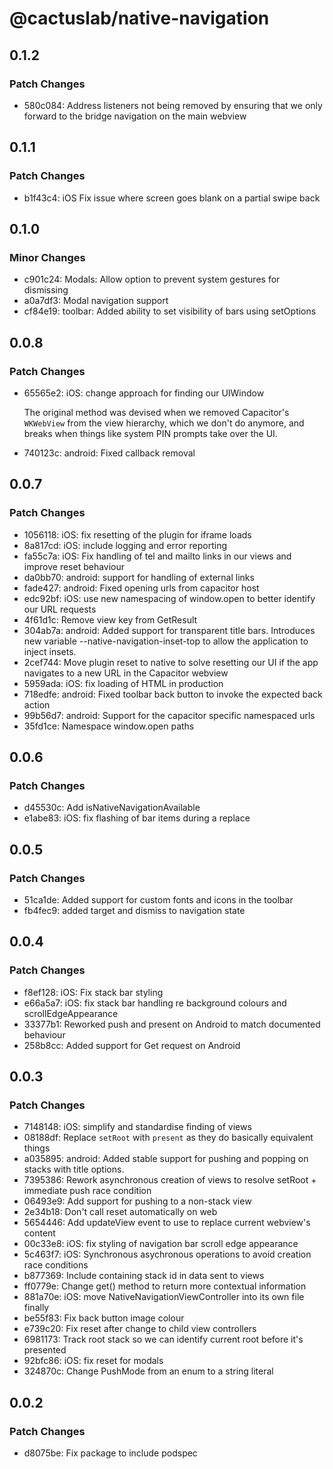 # @cactuslab/native-navigation

## 0.1.2

### Patch Changes

- 580c084: Address listeners not being removed by ensuring that we only forward to the bridge navigation on the main webview

## 0.1.1

### Patch Changes

- b1f43c4: iOS Fix issue where screen goes blank on a partial swipe back

## 0.1.0

### Minor Changes

- c901c24: Modals: Allow option to prevent system gestures for dismissing
- a0a7df3: Modal navigation support
- cf84e19: toolbar: Added ability to set visibility of bars using setOptions

## 0.0.8

### Patch Changes

- 65565e2: iOS: change approach for finding our UIWindow

  The original method was devised when we removed Capacitor's `WKWebView` from the view
  hierarchy, which we don't do anymore, and breaks when things like system PIN prompts
  take over the UI.

- 740123c: android: Fixed callback removal

## 0.0.7

### Patch Changes

- 1056118: iOS: fix resetting of the plugin for iframe loads
- 8a817cd: iOS: include logging and error reporting
- fa55c7a: iOS: Fix handling of tel and mailto links in our views and improve reset behaviour
- da0bb70: android: support for handling of external links
- fade427: android: Fixed opening urls from capacitor host
- edc92bf: iOS: use new namespacing of window.open to better identify our URL requests
- 4f61d1c: Remove view key from GetResult
- 304ab7a: android: Added support for transparent title bars. Introduces new variable --native-navigation-inset-top to allow the application to inject insets.
- 2cef744: Move plugin reset to native to solve resetting our UI if the app navigates to a new URL in the Capacitor webview
- 5959ada: iOS: fix loading of HTML in production
- 718edfe: android: Fixed toolbar back button to invoke the expected back action
- 99b56d7: android: Support for the capacitor specific namespaced urls
- 35fd1ce: Namespace window.open paths

## 0.0.6

### Patch Changes

- d45530c: Add isNativeNavigationAvailable
- e1abe83: iOS: fix flashing of bar items during a replace

## 0.0.5

### Patch Changes

- 51ca1de: Added support for custom fonts and icons in the toolbar
- fb4fec9: added target and dismiss to navigation state

## 0.0.4

### Patch Changes

- f8ef128: iOS: Fix stack bar styling
- e66a5a7: iOS: fix stack bar handling re background colours and scrollEdgeAppearance
- 33377b1: Reworked push and present on Android to match documented behaviour
- 258b8cc: Added support for Get request on Android

## 0.0.3

### Patch Changes

- 7148148: iOS: simplify and standardise finding of views
- 08188df: Replace `setRoot` with `present` as they do basically equivalent things
- a035895: android: Added stable support for pushing and popping on stacks with title options.
- 7395386: Rework asynchronous creation of views to resolve setRoot + immediate push race condition
- 06493e9: Add support for pushing to a non-stack view
- 2e34b18: Don't call reset automatically on web
- 5654446: Add updateView event to use to replace current webview's content
- 00c33e8: iOS: fix styling of navigation bar scroll edge appearance
- 5c463f7: iOS: Synchronous asychronous operations to avoid creation race conditions
- b877369: Include containing stack id in data sent to views
- ff0779e: Change get() method to return more contextual information
- 881a70e: iOS: move NativeNavigationViewController into its own file finally
- be55f83: Fix back button image colour
- e739c20: Fix reset after change to child view controllers
- 6981173: Track root stack so we can identify current root before it's presented
- 92bfc86: iOS: fix reset for modals
- 324870c: Change PushMode from an enum to a string literal

## 0.0.2

### Patch Changes

- d8075be: Fix package to include podspec
